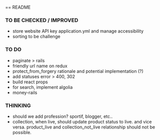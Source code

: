 == README



### TO BE CHECKED / IMPROVED
* store website API key application.yml and manage accessibility
* sorting to be challenge


### TO DO
* paginate > rails
* friendly url name on redux
* protect_from_forgery rationale and potential implementation (?)
* add statuses error > 400, 302
* build react props
* for search, implement algolia
* money-rails

### THINKING
* should we add profession? sportif, blogger, etc..
* collection, when live, should update product status to live. and vice versa. product_live and collection_not_live relationship should not be possible.
